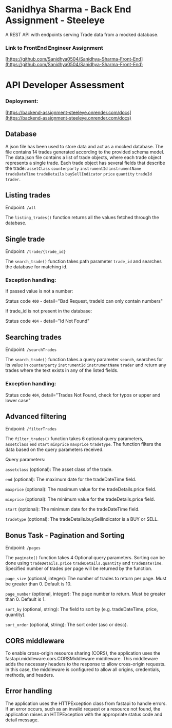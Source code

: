 # Sanidhya Sharma - Back End Assignment - Steeleye
A REST API with endpoints serving Trade data from a mocked database.

### Link to FrontEnd Engineer Assignment
[https://github.com/Sanidhya0504/Sanidhya-Sharma-Front-End](https://github.com/Sanidhya0504/Sanidhya-Sharma-Front-End)
# API Developer Assessment
### Deployment: 
[https://backend-assignment-steeleye.onrender.com/docs](https://backend-assignment-steeleye.onrender.com/docs)
## Database
A json file has been used to store data and act as a mocked database. The file contains 14 trades generated according to the provided schema model.
The data.json file contains a list of trade objects, where each trade object represents a single trade. Each trade object has several fields that describe the trade: `assetClass`
`counterparty`
`instrumentId`
`instrumentName`
`tradeDateTime`
`tradeDetails`
`buySellIndicator`
`price`
`quantity`
`tradeId`
`trader`.

## Listing trades
Endpoint: `/all`

The `listing_trades()` function returns all the values fetched through the database.

## Single trade
Endpoint: `/trade/{trade_id}`

The `search_trade()` function takes path parameter `trade_id` and searches the database for matching id.

### Exception handling:

If passed value is not a number:

Status code `400` - detail="Bad Request, tradeId can only contain numbers"

If trade_id is not present in the database:

Status code `404` - detail="Id Not Found"

## Searching trades
Endpoint: `/searchTrades`

The `search_trade()` function takes a query parameter `search`, searches for its value in `counterparty`
`instrumentId`
`instrumentName`
`trader` and return any trades where the text exists in any of the listed fields.
### Exception handling:
Status code `404`, detail="Trades Not Found, check for typos or upper and lower case"


## Advanced filtering
Endpoint: `/filterTrades`

The `filter_trades()` function takes 6 optional query parameters, `assetclass` `end` `start` `minprice` `maxprice` `tradetype`. The function filters the data based on the query parameters received. 

Query parameters:

`assetclass` (optional): The asset class of the trade.

`end` (optional): The maximum date for the tradeDateTime field.

`maxprice` (optional): The maximum value for the tradeDetails.price field.

`minprice` (optional): The minimum value for the tradeDetails.price field.

`start` (optional): The minimum date for the tradeDateTime field.

`tradetype` (optional): The tradeDetails.buySellIndicator is a BUY or SELL.

## Bonus Task - Pagination and Sorting

Endpoint: `/pages`

The `paginate()` function takes 4 Optional query parameters. Sorting can be done using `tradeDetails.price` `tradeDetails.quantity` and `tradeDateTime`. Specified number of trades per page will be returned by the function.

`page_size` (optional, integer): The number of trades to return per page. Must be greater than 0. Default is 10.

`page_number` (optional, integer): The page number to return. Must be greater than 0. Default is 1.

`sort_by` (optional, string): The field to sort by (e.g. tradeDateTime, price, quantity).

`sort_order` (optional, string): The sort order (asc or desc).


## CORS middleware
To enable cross-origin resource sharing (CORS), the application uses the fastapi.middleware.cors.CORSMiddleware middleware. This middleware adds the necessary headers to the response to allow cross-origin requests. In this case, the middleware is configured to allow all origins, credentials, methods, and headers.
## Error handling
The application uses the HTTPException class from fastapi to handle errors. If an error occurs, such as an invalid request or a resource not found, the application raises an HTTPException with the appropriate status code and detail message.
